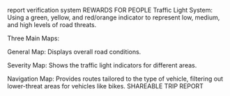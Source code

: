 report verification system
REWARDS FOR PEOPLE
Traffic Light System: Using a green, yellow, and red/orange indicator to represent low, medium, and high levels of road threats.

Three Main Maps:

General Map: Displays overall road conditions.

Severity Map: Shows the traffic light indicators for different areas.

Navigation Map: Provides routes tailored to the type of vehicle, filtering out lower-threat areas for vehicles like bikes.
SHAREABLE TRIP REPORT
